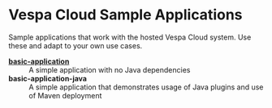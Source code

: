 # Vespa Cloud Sample Applications
Sample applications that work with the hosted Vespa Cloud system.  Use these and adapt to your own use cases.

<dl>
  <dt><b><a href="./basic-application/">basic-application</a></b></dt>
  <dd>A simple application with no Java dependencies</dd>
  <dt><b>basic-application-java</b></dt>
  <dd>A simple application that demonstrates usage of Java plugins and use of Maven deployment</dd>
</dl>

